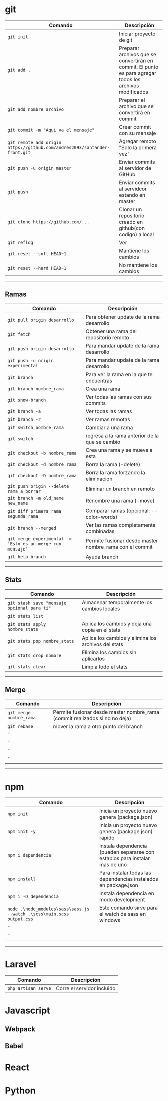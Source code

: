 
# git
| Comando | Descripción |
|---------|-------------|
|`git init`| Iniciar proyecto de git|
|`git add .`| Preparar archivos que se convertirán en commit, El punto es para agregar todos los archivos modificados|
|`git add nombre_archivo`| Preparar el archivo que se convertirá en commit|
|`git commit -m "Aqui va el mensaje"`| Crear commit con su mensaje|
|`git remote add origin https://github.com/andres2093/santander-front.git`| Agregar remoto "Solo la primera vez"|
|`git push -u origin master`| Enviar commits al servidor de GitHub|
|`git push`| Enviar commits al servidcor estando en master|
|`git clone https://github.com/...`| Clonar un repositorio creado en github(con codigo) a local|
|`git reflog`| Ver |
|`git reset --soft HEAD~1`| Mantiene los cambios|
|`git reset --hard HEAD~1`| No mantiene los cambios |




---

## Ramas
| Comando | Descripción |
|---------|-------------|
|`git pull origin desarrollo`| Para obtener update de la rama desarrollo|
|`git fetch`| Obtener una rama del repositorio remoto|
|`git push origin desarrollo`| Para mandar update de la rama desarrollo|
|`git push -u origin experimental`| Para mandar update de la rama desarrollo|
|`git branch` | Para ver la rama en la que te encuentras|
|`git branch nombre_rama`| Crea una rama|
|`git show-branch`| Ver todas las ramas con sus commits|
|`git branch -a`|Ver todas las ramas|
|`git branch -r`|Ver ramas remotas|
|`git switch nombre_rama`|Cambiar a una rama|
|`git switch -`|regresa a la rama anterior de la que se cambio|
|`git checkout -b nombre_rama`|Crea una rama y se mueve a esta|
|`git checkout -d nombre_rama`|Borra la rama (-delete)|
|`git checkout -D nombre_rama`|Borra la rama forzando la eliminacion|
|`git push origin --delete rama_a_borrar`| Eliminar un branch en remoto|
|`git branch -m old_name new_name`|Renombre una rama (-move)
|`git diff primera_rama segunda_rama`|Comparar ramas (opcional: --color-words)|
|`git branch --merged`|Ver las ramas completamente combinadas|
|`git merge experimental -m 'Esto es un merge con mensaje'`| Permite fusionar desde master nombre_rama con el commit|
|`git help branch`|Ayuda branch|

---

## Stats
| Comando | Descripción |
|---------|-------------|
|`git stash save "mensaje opcional para ti"`| Almacenar temporalmente los cambios locales|
|`git stats list`| |
|`git stats apply nombre_stats`| Aplica los cambios y deja una copia en el stats|
|`git stats pop nombre_stats`| Aplica los cambios y elimina los archivos del stats|
|`git stats drop nombre`| Elimina los cambios sin aplicarlos|
|`git stats clear`| Limpia todo el stats|

---

## Merge
| Comando | Descripción |
|---------|-------------|
|`git merge nombre_rama`| Permite fusionar desde master nombre_rama (commit realizados si no no deja)|
|`git rebase`| mover la rama a otro punto del branch|
|``| |
|``| |
|``| |
|``| |

---

# npm

| Comando | Descripción |
|---------|-------------|
|`npm init`| Inicia un proyecto nuevo genera (package.json)|
|`npm init -y`| Inicia un proyecto nuevo genera (package.json) rapido|
|`npm i dependencia`| Instala dependencia (pueden separarse con estapios para instalar mas de uno|
|`npm install`| Para instalar todas las dependencias instalados en package.json|
|`npm i -D dependencia`| Instala dependencia en modo development|
|`node .\node_modules\sass\sass.js --watch .\scss\main.scss output.css`| Este comando sirve para el watch de sass en windows|
|``| |
|``| |

---

# Laravel

| Comando | Descripción |
|---------|-------------|
|`php artisan serve`| Corre el servidor incluido|


# Javascript

## Webpack

## Babel



# React



# Python






